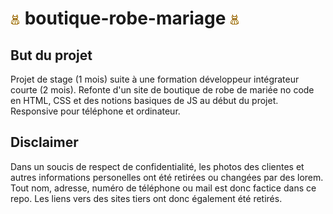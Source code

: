 # <img src="logo/favicon-ter.ico"> boutique-robe-mariage <img src="logo/favicon-ter.ico">

## But du projet
Projet de stage (1 mois) suite à une formation développeur intégrateur courte (2 mois). Refonte d'un site de boutique de robe de mariée no code en HTML, CSS et des notions basiques de JS au début du projet. Responsive pour téléphone et ordinateur.

## Disclaimer
Dans un soucis de respect de confidentialité, les photos des clientes et autres informations personelles ont été retirées ou changées par des lorem. Tout nom, adresse, numéro de téléphone ou mail est donc factice dans ce repo. Les liens vers des sites tiers ont donc également été retirés.
